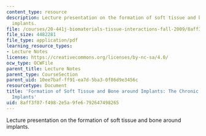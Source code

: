 ```yaml
---
content_type: resource
description: Lecture presentation on the formation of soft tissue and bone around
  implants.
file: /courses/20-441j-biomaterials-tissue-interactions-fall-2009/8aff3f07f4982e5a9fe6792647498265_MIT20_441JF09_lec03b_ms.pdf
file_size: 4482281
file_type: application/pdf
learning_resource_types:
- Lecture Notes
license: https://creativecommons.org/licenses/by-nc-sa/4.0/
ocw_type: OCWFile
parent_title: Lecture Notes
parent_type: CourseSection
parent_uid: 10ee7baf-ff91-ea7d-5ba3-0f86d9e3456c
resourcetype: Document
title: 'Formation of Soft Tissue and Bone around Implants: The Chronic Response to
  Implants'
uid: 8aff3f07-f498-2e5a-9fe6-792647498265
---
```

Lecture presentation on the formation of soft tissue and bone around implants.